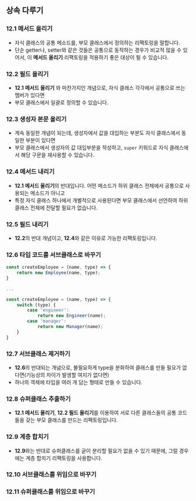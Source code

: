 ## 상속 다루기

### 12.1 메서드 올리기

- 자식 클래스의 공통 메소드를, 부모 클래스에서 정의하는 리팩토링을 말합니다.
- 단순 getter나, setter와 같은 것들은 공통으로 동작하는 경우가 비교적 많을 수 있어서, 이 **메서드 올리기** 리팩토링을 적용하기 좋은 대상이 될 수 있습니다.

### 12.2 필드 올리기

- **12.1 메서드 올리기** 와 마찬가지인 개념으로, 자식 클래스 각각에서 공통으로 쓰는 멤버가 있다면
- 부모 클래스에서 일괄로 정의할 수 있습니다.

### 12.3 생성자 본문 올리기

- 계속 동일한 개념이 되는데, 생성자에서 값을 대입하는 부분도 자식 클래스에서 동일한 부분이 있다면
- 부모 클래스에서 생성자의 값 대입부분을 작성하고, `super` 키워드로 자식 클래스에서 해당 구문을 재사용할 수 있습니다.

### 12.4 메서드 내리기

- **12.1 메서드 올리기**의 반대입니다. 어떤 메소드가 하위 클래스 전체에서 공통으로 사용되는 메소드가 아니고
- 특정 자식 클래스 하나에서 개별적으로 사용된다면 부모 클래스에서 선언하여 하위 클래스 전체에 전달할 필요가 없습니다.

### 12.5 필드 내리기

- **12.2**의 반대 개념이고, **12.4**와 같은 이유로 가능한 리팩토링입니다.

### 12.6 타입 코드를 서브클래스로 바꾸기

```javascript
const createEmployee = (name, type) => {
	return new Employee(name, type);
}

...

const createEmployee = (name, type) => {
	switch (type) {
		case 'engineer':
			return new Engineer(name);
		case 'manager':
			return new Manager(name);
	}
}
```

### 12.7 서브클래스 제거하기

- **12.6**의 반대되는 개념으로, 불필요하게 type을 분화하여 클래스를 만들 필요가 없다면(기능상의 차이가 발생할 여지가 없다면)
- 하나의 객체에 타입을 여러 개 담는 형태로 만들 수 있습니다.

### 12.8 슈퍼클래스 추출하기

- **12.1 메서드 올리기**, **12.2 필드 올리기**를 이용하여 서로 다른 클래스들의 공통 코드들을 갖는 부모 클래스를 만드는 리팩토링입니다.

### 12.9 계층 합치기

- **12.9**와는 반대로 슈퍼클래스를 굳이 분리할 필요가 없을 수 있기 때문에, 그럴 경우에는 계층 합치기 리팩토링을 사용합니다.

### 12.10 서브클래스를 위임으로 바꾸기

### 12.11 슈퍼클래스를 위임으로 바꾸기
